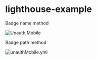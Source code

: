 # lighthouse-example

Badge name method

![Unauth Mobile](https://github.com/Qarj/lighthouse-example/workflows/Unauth%20Mobile/badge.svg)

Badge path method

![unauthMobile.yml](https://github.com/Qarj/lighthouse-example/.github/workflows/unauthMobile.yml/badge.svg)
